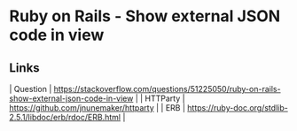 # Ruby on Rails - Show external JSON code in view

## Links

| Question | https://stackoverflow.com/questions/51225050/ruby-on-rails-show-external-json-code-in-view |
| HTTParty | https://github.com/jnunemaker/httparty |
| ERB | https://ruby-doc.org/stdlib-2.5.1/libdoc/erb/rdoc/ERB.html |
